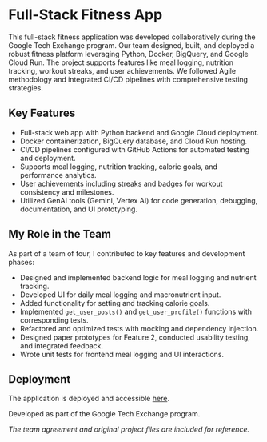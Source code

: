 # Full-Stack Fitness App

This full-stack fitness application was developed collaboratively during the Google Tech Exchange program. Our team designed, built, and deployed a robust fitness platform leveraging Python, Docker, BigQuery, and Google Cloud Run. The project supports features like meal logging, nutrition tracking, workout streaks, and user achievements. We followed Agile methodology and integrated CI/CD pipelines with comprehensive testing strategies.

## Key Features
- Full-stack web app with Python backend and Google Cloud deployment.
- Docker containerization, BigQuery database, and Cloud Run hosting.
- CI/CD pipelines configured with GitHub Actions for automated testing and deployment.
- Supports meal logging, nutrition tracking, calorie goals, and performance analytics.
- User achievements including streaks and badges for workout consistency and milestones.
- Utilized GenAI tools (Gemini, Vertex AI) for code generation, debugging, documentation, and UI prototyping.

## My Role in the Team
As part of a team of four, I contributed to key features and development phases:
- Designed and implemented backend logic for meal logging and nutrient tracking.
- Developed UI for daily meal logging and macronutrient input.
- Added functionality for setting and tracking calorie goals.
- Implemented `get_user_posts()` and `get_user_profile()` functions with corresponding tests.
- Refactored and optimized tests with mocking and dependency injection.
- Designed paper prototypes for Feature 2, conducted usability testing, and integrated feedback.
- Wrote unit tests for frontend meal logging and UI interactions.

## Deployment
The application is deployed and accessible [here](https://my-streamlit-service-lpv2tbxtqq-uc.a.run.app/).

Developed as part of the Google Tech Exchange program.

_The team agreement and original project files are included for reference._
